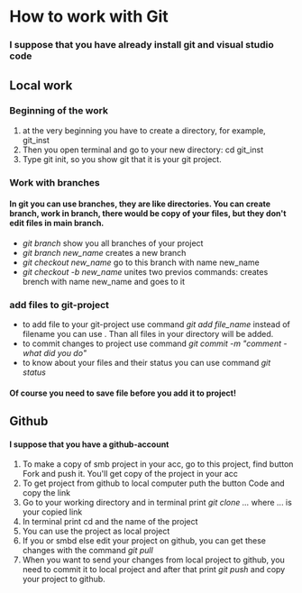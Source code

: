 # How to work with Git

### I suppose that you have already install git and visual studio code

## Local work

### Beginning of the work
1. at the very beginning you have to create a directory, for example, git_inst
2. Then you open terminal and go to your new directory:
cd git_inst
3. Type git init, so you show git that it is your git project.

### Work with branches
#### In git you can use branches, they are like directories. You can create branch, work in branch, there would be copy of your files, but they don't edit files in main branch.
* *git branch* show you all branches of your project
* *git branch new_name* creates a new branch
* *git checkout new_name* go to this branch with name new_name
* *git checkout -b new_name* unites two previos commands: creates brench with name new_name and goes to it

### add files to git-project
* to add file to your git-project use command *git add file_name* instead of filename you can use . Than all files in your directory will be added.
* to commit changes to project use command *git commit -m "comment - what did you do"*
* to know about your files and their status you can use command *git status* 

#### Of course you need to save file before you add it to project!

## Github
#### I suppose that you have a github-account
1. To make a copy of smb project in your acc, go to this project, find button Fork and push it. You'll get copy of the project in your acc
2. To get project from github to local computer puth the button Code and copy the link
3. Go to your working directory and in terminal print *git clone ...* where ... is your copied link
4. In terminal print cd and the name of the project
5. You can use the project as local project
6. If you or smbd else edit your project on github, you can get these changes with the command *git pull*
7. When you want to send your changes from local project to github, you need to commit it to local project and after that print *git push* and copy your project to github.